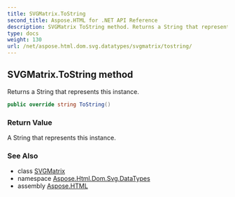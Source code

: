 ```yaml
---
title: SVGMatrix.ToString
second_title: Aspose.HTML for .NET API Reference
description: SVGMatrix ToString method. Returns a String that represents this instance
type: docs
weight: 130
url: /net/aspose.html.dom.svg.datatypes/svgmatrix/tostring/
---
```

## SVGMatrix.ToString method

Returns a String that represents this instance.

```csharp
public override string ToString()
```

### Return Value

A String that represents this instance.

### See Also

* class [SVGMatrix](../)
* namespace [Aspose.Html.Dom.Svg.DataTypes](../../../aspose.html.dom.svg.datatypes/)
* assembly [Aspose.HTML](../../../)
